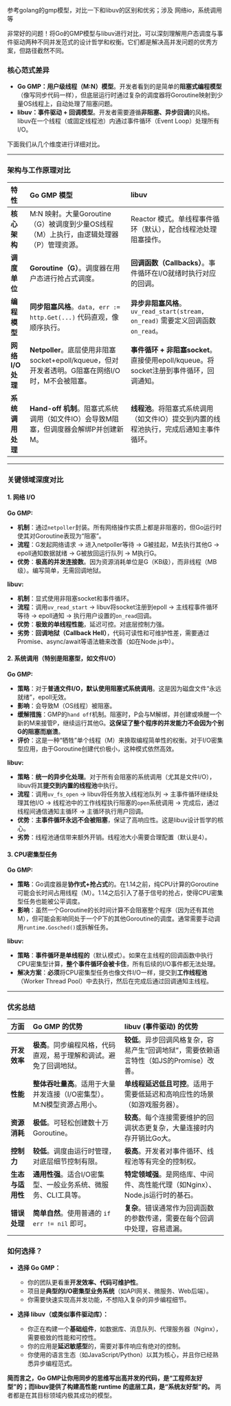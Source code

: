 参考golang的gmp模型，对比一下和libuv的区别和优劣；涉及 网络io，系统调用 等




非常好的问题！将Go的GMP模型与libuv进行对比，可以深刻理解用户态调度与事件驱动两种不同并发范式的设计哲学和权衡。它们都是解决高并发问题的优秀方案，但路径截然不同。

### 核心范式差异

- **Go GMP：用户级线程（M:N）模型**。开发者看到的是简单的**阻塞式编程模型**（像写同步代码一样），但底层运行时通过复杂的调度器将Goroutine映射到少量OS线程上，自动处理了阻塞问题。
- **libuv：事件驱动 + 回调模型**。开发者需要遵循**非阻塞、异步回调**的风格。libuv在一个线程（或固定线程池）内通过事件循环（Event Loop）处理所有I/O。

下面我们从几个维度进行详细对比。

---

### 架构与工作原理对比

| 特性             | Go GMP 模型                                                                                       | libuv                                                                                  |
| :--------------- | :------------------------------------------------------------------------------------------------ | :------------------------------------------------------------------------------------- |
| **核心架构**     | M:N 映射。大量Goroutine（G）被调度到少量OS线程（M）上执行，由逻辑处理器（P）管理资源。            | Reactor 模式。单线程事件循环（默认），配合线程池处理阻塞操作。                         |
| **调度单位**     | **Goroutine（G）**。调度器在用户态进行抢占式调度。                                                | **回调函数（Callbacks）**。事件循环在I/O就绪时执行对应的回调。                         |
| **编程模型**     | **同步阻塞风格**。`data, err := http.Get(...)` 代码直观，像顺序执行。                             | **异步非阻塞风格**。`uv_read_start(stream, on_read)` 需要定义回调函数`on_read`。       |
| **网络I/O处理**  | **Netpoller**。底层使用非阻塞socket+epoll/kqueue，但对开发者透明。G阻塞在网络I/O时，M不会被阻塞。 | **事件循环 + 非阻塞socket**。直接使用epoll/kqueue。将socket注册到事件循环，回调通知。  |
| **系统调用处理** | **Hand-off 机制**。阻塞式系统调用（如文件IO）会导致M阻塞，但调度器会解绑P并创建新M。              | **线程池**。将阻塞式系统调用（如文件IO）提交到内置的线程池执行，完成后通知主事件循环。 |

---

### 关键领域深度对比

#### 1. 网络 I/O

**Go GMP:**
- **机制**：通过`netpoller`封装。所有网络操作实质上都是非阻塞的，但Go运行时使其对Goroutine表现为“阻塞”。
- **流程**：G发起网络请求 -> 进入netpoller等待 -> G被挂起，M去执行其他G -> epoll通知数据就绪 -> G被放回运行队列 -> M执行G。
- **优势**：**极高的并发连接数**。因为资源消耗单位是G（KB级），而非线程（MB级）。编写简单，无需回调地狱。

**libuv:**
- **机制**：显式使用非阻塞socket和事件循环。
- **流程**：调用`uv_read_start` -> libuv将socket注册到epoll -> 主线程事件循环等待 -> epoll通知 -> 执行用户设置的`on_read`回调。
- **优势**：**极致的单线程性能**，延迟可控。对底层控制力强。
- **劣势**：**回调地狱（Callback Hell）**，代码可读性和可维护性差，需要通过Promise、async/await等语法糖来改善（如在Node.js中）。

#### 2. 系统调用（特别是阻塞型，如文件I/O）

**Go GMP:**
- **策略**：对于**普通文件I/O，默认使用阻塞式系统调用**。这是因为磁盘文件“永远就绪”，epoll无效。
- **影响**：会导致M（OS线程）被阻塞。
- **缓解措施**：GMP的`hand off`机制。阻塞时，P会与M解绑，并创建或唤醒一个新的M来接管P，继续运行其他G。**这保证了整个程序的并发能力不会因为个别G的阻塞而崩溃**。
- **评价**：这是一种“牺牲”单个线程（M）来换取编程简单性的权衡。对于I/O密集型应用，由于Goroutine创建代价极小，这种模式依然高效。

**libuv:**
- **策略**：**统一的异步化处理**。对于所有会阻塞的系统调用（尤其是文件I/O），libuv将其**提交到内置的线程池**中执行。
- **流程**：调用`uv_fs_open` -> libuv将任务放入线程池队列 -> 主事件循环继续处理其他I/O -> 线程池中的工作线程执行阻塞的`open`系统调用 -> 完成后，通过线程间通信通知主循环 -> 主循环执行用户回调。
- **优势**：**主事件循环永远不会被阻塞**，保证了高响应性。这是libuv设计哲学的核心。
- **劣势**：线程池通信带来额外开销。线程池大小需要合理配置（默认是4）。

#### 3. CPU密集型任务

**Go GMP:**
- **策略**：Go调度器是**协作式+抢占式**的。在1.14之前，纯CPU计算的Goroutine可能会长时间占用线程（M）。1.14之后引入了基于信号的抢占，使得CPU密集型任务也能被公平调度。
- **影响**：虽然一个Goroutine的长时间计算不会阻塞整个程序（因为还有其他M），但可能会影响同处于一个P下的其他Goroutine的调度。通常需要手动调用`runtime.Gosched()`或拆解任务。

**libuv:**
- **策略**：**事件循环是单线程的**（默认模式）。如果在主线程的回调函数中执行CPU密集型计算，**整个事件循环会被卡住**，所有后续的I/O事件都无法处理。
- **解决方案**：**必须**将CPU密集型任务也像文件I/O一样，提交到**工作线程池**（Worker Thread Pool）中去执行，然后在完成后通过回调通知主线程。

---

### 优劣总结

| 方面             | Go GMP 的优势                                                          | libuv (事件驱动) 的优势                                                                 |
| :--------------- | :--------------------------------------------------------------------- | :-------------------------------------------------------------------------------------- |
| **开发效率**     | **极高**。同步编程风格，代码直观，易于理解和调试。避免了回调地狱。     | **较低**。异步回调风格复杂，容易产生“回调地狱”，需要依赖语言特性（如JS的Promise）改善。 |
| **性能**         | **整体吞吐量高**。适用于大量并发连接（I/O密集型）。M:N模型资源占用小。 | **单线程延迟低且可控**。适用于需要低延迟和高响应性的场景（如游戏服务器）。              |
| **资源消耗**     | **极低**。可轻松创建数十万Goroutine。                                  | **较高**。每个连接需要维护的回调状态更复杂，大量连接时内存开销比Go大。                  |
| **控制力**       | **较低**。调度由运行时管理，对底层细节控制有限。                       | **极高**。开发者对事件循环、线程池等有完全的控制权。                                    |
| **生态与适用性** | **通用性强**。适合I/O密集型、一般业务系统、微服务、CLI工具等。         | **特定领域强**。是网络库、中间件、高性能代理（如Nginx）、Node.js运行时的基石。          |
| **错误处理**     | **简单自然**。使用普通的 `if err != nil` 即可。                        | **复杂**。错误通常作为回调函数的参数传递，需要在每个回调中处理，容易遗漏。              |

### 如何选择？

- **选择 Go GMP：**
    - 你的团队更看重**开发效率、代码可维护性**。
    - 项目是**典型的I/O密集型业务系统**（如API网关、微服务、Web后端）。
    - 你需要快速实现高并发功能，不想陷入复杂的异步编程细节。

- **选择 libuv（或类似事件驱动库）：**
    - 你正在构建一个**基础组件**，如数据库、消息队列、代理服务器（Nginx），需要极致的性能和可控性。
    - 你的应用是**延迟敏感型**的，需要对事件响应有绝对的控制。
    - 你使用的语言生态（如JavaScript/Python）以其为核心，并且你已经熟悉异步编程范式。

**简而言之，Go GMP让你用同步的思维写出高并发的代码，是“工程师友好型”的；而libuv提供了构建高性能 runtime 的底层工具，是“系统友好型”的。** 两者都是在其目标领域内极其成功的模型。